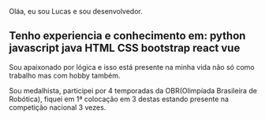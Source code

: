 Oláa, eu sou Lucas e sou desenvolvedor.

Tenho experiencia e conhecimento em:
  python
  javascript
  java
  HTML
  CSS
  bootstrap
  react
  vue
---------------------------------------
Sou apaixonado por lógica e isso está presente na minha 
vida não só como trabalho mas com hobby também.

Sou medalhista, participei por 4 temporadas da OBR(Olimpíada Brasileira de Robótica), 
fiquei em 1ª colocação em 3 destas estando presente na competição nacional 3 vezes.

